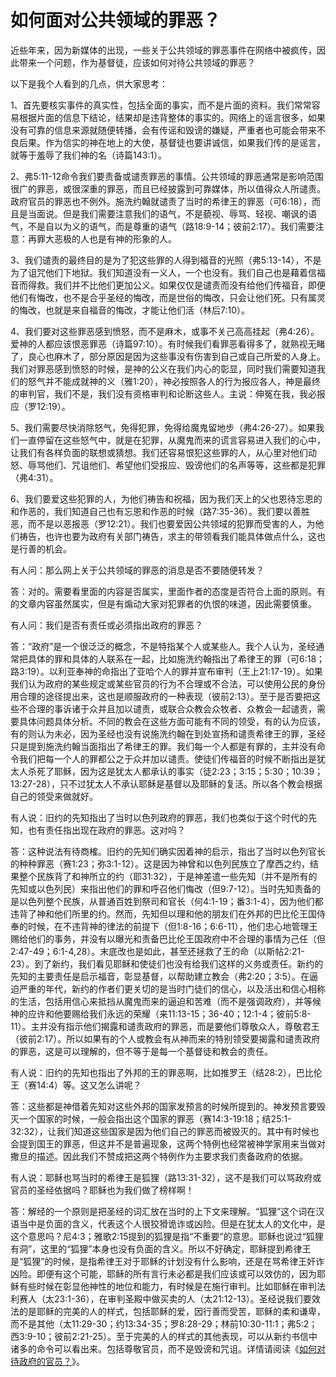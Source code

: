 # 如何面对公共领域的罪恶？



<p>近些年来，因为新媒体的出现，一些关于公共领域的罪恶事件在网络中被疯传，因此带来一个问题，作为基督徒，应该如何对待公共领域的罪恶？</p>

<p>以下是我个人看到的几点，供大家思考：</p>

<p>1、首先要核实事件的真实性，包括全面的事实，而不是片面的资料。我们常常容易根据片面的信息下结论，结果却是违背整体的事实的。网络上的谣言很多，如果没有可靠的信息来源就随便转播，会有传谣和毁谤的嫌疑，严重者也可能会带来不良后果。作为信实的神在地上的大使，基督徒也要讲诚信，如果我们传的是谣言，就等于羞辱了我们神的名（诗篇143:1）。</p>

<p>2、弗5:11-12命令我们要责备或谴责罪恶的事情。公共领域的罪恶通常是影响范围很广的罪恶，或很深重的罪恶，而且已经披露到可靠媒体，所以值得众人所谴责。政府官员的罪恶也不例外。施洗约翰就谴责了当时的希律王的罪恶（可6:18），而且是当面说。但是我们需要注意我们的语气，不是藐视、辱骂、轻视、嘲讽的语气，不是自以为义的语气，而是尊重的语气（路18:9-14；彼前2:17）。我们需要注意：再罪大恶极的人也是有神的形象的人。</p>

<p>3、我们谴责的最终目的是为了犯这些罪的人得到福音的光照（弗5:13-14），不是为了诅咒他们下地狱。我们知道没有一义人，一个也没有。我们自己也是藉着信福音而得救。我们并不比他们更加公义。如果仅仅是谴责而没有给他们传福音，即便他们有悔改，也不是合乎圣经的悔改，而是世俗的悔改，只会让他们死。只有属灵的悔改，也就是来自福音的悔改，才能让他们活（林后7:10）。</p>

<p>4、我们要对这些罪恶感到愤怒，而不是麻木，或事不关己高高挂起（弗4:26）。爱神的人都应该恨恶罪恶（诗篇97:10）。有时候我们看罪恶看得多了，就熟视无睹了，良心也麻木了，部分原因是因为这些事没有伤害到自己或自己所爱的人身上。我们对罪恶感到愤怒的时候，是神的公义在我们内心的彰显，同时我们需要知道我们的怒气并不能成就神的义（雅1:20），神必按照各人的行为报应各人，神是最终的审判官，我们不是，我们没有资格审判和论断这些人。主说：伸冤在我，我必报应（罗12:19）。</p>

<p>5、我们需要尽快消除怒气，免得犯罪，免得给魔鬼留地步（弗4:26-27）。如果我们一直停留在这些怒气中，就是在犯罪，从魔鬼而来的谎言容易进入我们的心中，让我们有各样负面的联想或猜想。我们还容易恨犯这些罪的人，从心里对他们动怒、辱骂他们、咒诅他们、希望他们受报应、毁谤他们的名声等等，这些都是犯罪（弗4:31）。</p>

<p>6、我们要爱这些犯罪的人，为他们祷告和祝福，因为我们天上的父也恩待忘恩的和作恶的，我们知道自己也有忘恩和作恶的时候（路7:35-36）。我们要以善胜恶，而不是以恶报恶（罗12:21）。我们也要爱因公共领域的犯罪而受害的人，为他们祷告，也许也要为政府有关部门祷告，求主的带领看我们能具体做点什么，这也是行善的机会。</p>

<p>有人问：那么网上关于公共领域的罪恶的消息是否不要随便转发？</p>

<p>答：对的。需要看里面的内容是否属实，里面作者的态度是否符合上面的原则。有的文章内容虽然属实，但是有煽动大家对犯罪者的仇恨的味道，因此需要慎重。</p>

<p>有人问：我们是否有责任或必须指出政府的罪恶？</p>

<p>答：“政府”是一个很泛泛的概念，不是特指某个人或某些人。我个人认为，圣经通常把具体的罪和具体的人联系在一起，比如施洗约翰指出了希律王的罪（可6:18；路3:19）。以利亚奉神的命指出了亚哈个人的罪并宣布审判（王上21:17-19）。如果我们认为政府的某些规定或某些官员的行为不合理或不合法，可以使用公民的身份用合理的途径提出来，这也是顺服政府的一种表现（彼前2:13）。至于是否要把这些不合理的事诉诸于众并且加以谴责，或联合众教会众牧者、众教会一起谴责，需要具体问题具体分析。不同的教会在这些方面可能有不同的领受，有的认为应该，有的则认为未必，因为圣经也没有说施洗约翰在到处宣扬和谴责希律王的罪，圣经只是提到施洗约翰当面指出了希律王的罪。我们每一个人都是有罪的，主并没有命令我们把每一个人的罪都公之于众并加以谴责。使徒们传福音的时候不断指出是犹太人杀死了耶稣，因为这是犹太人都承认的事实（徒2:23；3:15；5:30；10:39；13:27-28），只不过犹太人不承认耶稣是基督以及耶稣的复活。所以各个教会根据自己的领受来做就好。</p>

<p>有人说：旧约的先知指出了当时以色列政府的罪恶，我们也类似于这个时代的先知，也有责任指出现在政府的罪恶。这对吗？</p>

<p>答：这种说法有待商榷。旧约的先知们确实因着神的启示，指出了当时以色列官长的种种罪恶（赛1:23；弥3:1-12）。这是因为神曾和以色列民族立了摩西之约，结果整个民族背了和神所立的约（耶31:32），于是神差遣一些先知（并不是所有的先知或以色列民）来指出他们的罪和呼召他们悔改（但9:7-12）。当时先知责备的是以色列整个民族，从普通百姓到祭司和官长（何4:1-19；番3:1-4），因为他们都违背了神和他们所里的约。然而，先知但以理和他的朋友们在外邦的巴比伦王国侍奉的时候，在不违背神的律法的前提下（但1:8-16；6:6-11），他们忠心地管理王赐给他们的事务，并没有以曝光和责备巴比伦王国政府中不合理的事情为己任（但2:47-49；6:1-4,28）。末底改也是如此，甚至还拯救了王的命（以斯帖2:21-23）。到了新约，我们看见耶稣和使徒们也没有给我们这样的义务或责任。新约的先知的主要责任是启示福音，彰显基督，以帮助建立教会（弗2:20；3:5）。在逼迫严重的年代，新约的作者们更关切的是当时门徒们的信心，以及活出和信心相称的生活，包括用信心来抵挡从魔鬼而来的逼迫和苦难（而不是强调政府），并等候神的应许和他要赐给我们永远的荣耀（来11:13-15；36-40；12:1-4；彼前5:8-11）。主并没有指示他们揭露和谴责政府的罪恶，而是要他们尊敬众人，尊敬君王（彼前2:17）。所以如果有的个人或教会有从神而来的特别领受要揭露和谴责政府的罪恶，这是可以理解的，但不等于是每一个基督徒和教会的责任。</p>

<p>有人说：旧约的先知也指出了外邦的王的罪恶啊，比如推罗王（结28:2），巴比伦王（赛14:4）等。这又怎么讲呢？</p>

<p>答：这些都是神借着先知对这些外邦的国家发预言的时候所提到的。神发预言要毁灭一个国家的时候，一般会指出这个国家的罪恶（赛14:3-19:18；结25:1-32:32），让我们知道这些国家是因为他们自己的罪恶而被毁灭的。其中有时候也会提到国王的罪恶，但这并不是普遍现象，这两个特例也经常被神学家用来当做对撒旦的描述。因此我们不赞成把这两个特例作为主要求我们责备政府的依据。</p>

<p>有人说：耶稣也骂当时的希律王是狐狸（路13:31-32），这不是我们可以骂政府或官员的圣经依据吗？耶稣也为我们做了榜样啊！</p>

<p>答：解经的一个原则是把圣经的词汇放在当时的上下文来理解。“狐狸”这个词在汉语当中是负面的含义，代表这个人很狡猾诡诈或凶险。但是在犹太人的文化中，是这个意思吗？尼4:3；雅歌2:15提到的狐狸是指“不重要”的意思。耶稣也说过“狐狸有洞”，这里的“狐狸”本身也没有负面的含义。所以不好确定，耶稣提到希律王是“狐狸”的时候，是指希律王对于耶稣的计划没有什么影响，还是在骂希律王奸诈凶险。即便有这个可能，耶稣的所有言行未必都是我们应该或可以效仿的，因为耶稣有些时候在彰显他神性的地位和能力，有时候是在施行审判。比如耶稣在审判法利赛人（太23:1-36），在审判圣殿中做买卖的人（太21:12-13）。圣经说我们要效法的是耶稣的完美的人的样式，包括耶稣的爱，因行善而受苦，耶稣的柔和谦卑，而不是其他（太11:29-30；约13:34-35；罗8:28-29；林前10:30-11:1；弗5:2；西3:9-10；彼前2:21-25）。至于完美的人的样式的其他表现，可以从新约书信中诸多的命令可以看出来。包括尊敬官员，而不是毁谤和咒诅。详情请阅读《<a href="/node/27542">如何对待政府的官员？</a>》。</p>
